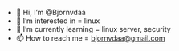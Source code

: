 - 👋 Hi, I’m @Bjornvdaa
- 👀 I’m interested in = linux
- 🌱 I’m currently learning = linux server, security
- 📫 How to reach me = bjornvdaa@gmail.com
